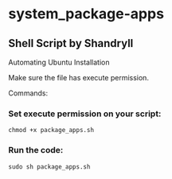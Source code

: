# system_package-apps

## Shell Script by Shandryll

Automating Ubuntu Installation

Make sure the file has execute permission.

Commands:

### Set execute permission on your script:
```
chmod +x package_apps.sh
```

### Run the code:
```
sudo sh package_apps.sh
```
